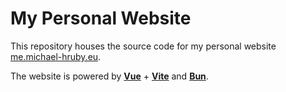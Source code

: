 # My Personal Website

This repository houses the source code for my personal website [me.michael-hruby.eu](https://me.michael-hruby.eu).

The website is powered by **[Vue](https://vuejs.org/)** + **[Vite](https://vite.dev/)** and **[Bun](https://bun.sh/)**.
